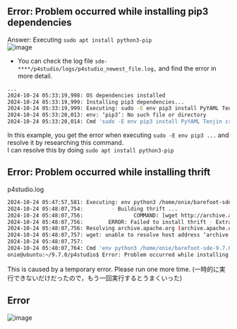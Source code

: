 Error: Problem occurred while installing pip3 dependencies <br>
----
  Answer: Executing `sudo apt install python3-pip`<be><br>
  ![image](https://github.com/user-attachments/assets/fe9bc0be-c5df-438a-b6c4-fb18d6d251df)<br>
  - You can check the log file `sde-****/p4studio/logs/p4studio_newest_file.log,` and find the error in more detail.
  ```bash
  ...                                                                                                   
  2024-10-24 05:33:19,998: OS dependencies installed
  2024-10-24 05:33:19,999: Installing pip3 dependencies...
  2024-10-24 05:33:19,999: Executing: sudo -E env pip3 install PyYAML Tenjin crc16 crcmod ctypesgen==1.0.1 getmac==0.8.2 ipaddress ipython~=5.10.0 jsl jsonschema==2.6.0 netifaces pack                                                                                                                                        aging==20.9 ply psutil pysubnettree scapy-helper setuptools==44.1.1 simplejson six>=1.12.0 xmlrunner doxypy
  2024-10-24 05:33:20,013: env: ‘pip3’: No such file or directory
  2024-10-24 05:33:20,014: Cmd 'sudo -E env pip3 install PyYAML Tenjin crc16 crcmod ctypesgen==1.0.1 getmac==0.8.2 ipaddress ipython~=5.10.0 jsl jsonschema==2.6.0 netifaces packaging=                                                                                                                                        =20.9 ply psutil pysubnettree scapy-helper setuptools==44.1.1 simplejson six>=1.12.0 xmlrunner doxypy' took: 0:00:00.014460

  ```
  In this example, you get the error when executing `sudo -E env pip3 ...` and resolve it by researching this command. <br>
  I can resolve this by doing `sudo apt install python3-pip`
    
Error: Problem occurred while installing thrift <br>
----
  p4studio.log<br>
  ```bash
  2024-10-24 05:47:57,581: Executing: env python3 /home/onie/barefoot-sde-9.7.0/bf-sde-9.7.0/p4studio/dependencies/source/install_thrift.py --os-name Ubuntu --os-version 20.04 --jobs 8 --sde-install /home/onie/barefoot-sde-9.7.0/bf-sde-9.7.0/install --keyword apt-get --with-proto yes
  2024-10-24 05:48:07,754:         - Building thrift ...
  2024-10-24 05:48:07,756:                COMMAND: [wget http://archive.apache.org/dist/thrift/0.13.0/thrift-0.13.0.tar.gz -O thrift-0.13.0.tar.gz]
  2024-10-24 05:48:07,756:        ERROR: Failed to install thrift - Extraction of thrift failed, command - wget http://archive.apache.org/dist/thrift/0.13.0/thrift-0.13.0.tar.gz -O thrift-0.13.0.tar.gz, error - --2024-10-24 05:47:57--  http://archive.apache.org/dist/thrift/0.13.0/thrift-0.13.0.tar.gz
  2024-10-24 05:48:07,756: Resolving archive.apache.org (archive.apache.org)... failed: Temporary failure in name resolution.
  2024-10-24 05:48:07,757: wget: unable to resolve host address ‘archive.apache.org’
  2024-10-24 05:48:07,757:
  2024-10-24 05:48:07,764: Cmd 'env python3 /home/onie/barefoot-sde-9.7.0/bf-sde-9.7.0/p4studio/dependencies/source/install_thrift.py --os-name Ubuntu --os-version 20.04 --jobs 8 --sde-install /home/onie/barefoot-sde-9.7.0/bf-sde-9.7.0/install --keyword apt-get --with-proto yes' took: 0:00:10.182233
  onie@ubuntu:~/9.7.0/p4studio$ Error: Problem occurred while installing thrift
  ```
  This is caused by a temporary error. Please run one more time. (一時的に実行できないだけだったので，もう一回実行するとうまくいった)
  
Error
----
  ![image](https://github.com/user-attachments/assets/62435d70-1962-4bfc-bf6b-6821f5ed9d5f)

    

